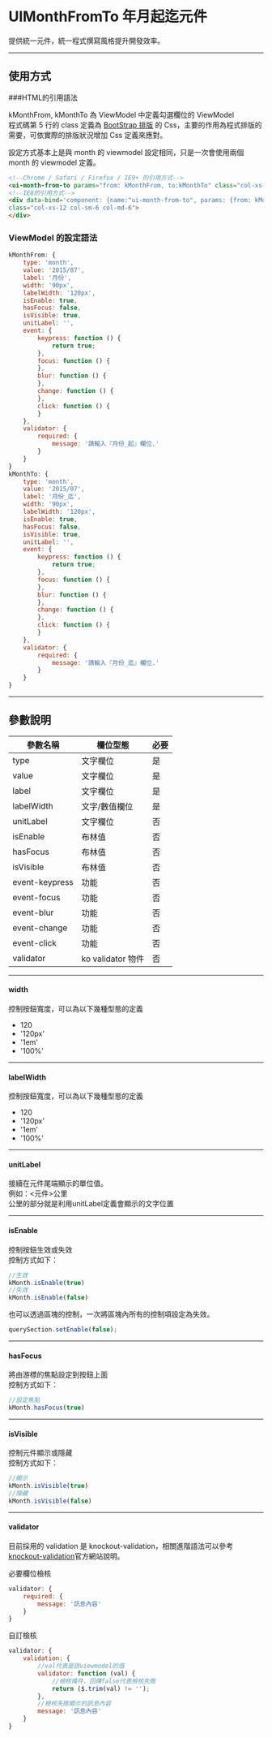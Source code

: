 # UIMonthFromTo 年月起迄元件

提供統一元件，統一程式撰寫風格提升開發效率。

---

## 使用方式

###HTML的引用語法

kMonthFrom, kMonthTo 為 ViewModel 中定義勾選欄位的 ViewModel  
程式碼第 5 行的 class 定義為 [BootStrap 排版](http://getbootstrap.com/css/) 的 Css，主要的作用為程式排版的需要，可依實際的排版狀況增加 Css 定義來應對。  
  
設定方式基本上是與 month 的 viewmodel 設定相同，只是一次會使用兩個 month 的 viewmodel 定義。  

```html
<!--Chrome / Safari / Firefox / IE9+ 的引用方式-->
<ui-month-from-to params="from: kMonthFrom, to:kMonthTo" class="col-xs-12 col-sm-6 col-md-6"></ui-month-from-to>
<!--IE8的引用方式-->
<div data-bind='component: {name:"ui-month-from-to", params: {from: kMonthFrom, to:kMonthTo}}'
class="col-xs-12 col-sm-6 col-md-6">
</div>
```

### ViewModel 的設定語法

```javascript
kMonthFrom: {
    type: 'month',
    value: '2015/07',
    label: '月份',
    width: '90px',
    labelWidth: '120px',
    isEnable: true,
    hasFocus: false,
    isVisible: true,
    unitLabel: '',
    event: {
        keypress: function () {
            return true;
        },
        focus: function () {
        },
        blur: function () {
        },
        change: function () {
        },
        click: function () {
        }
    },
    validator: {
        required: {
            message: '請輸入『月份_起』欄位.'
        }
    }
}
kMonthTo: {
    type: 'month',
    value: '2015/07',
    label: '月份_迄',
    width: '90px',
    labelWidth: '120px',
    isEnable: true,
    hasFocus: false,
    isVisible: true,
    unitLabel: '',
    event: {
        keypress: function () {
            return true;
        },
        focus: function () {
        },
        blur: function () {
        },
        change: function () {
        },
        click: function () {
        }
    },
    validator: {
        required: {
            message: '請輸入『月份_迄』欄位.'
        }
    }
}
```
---
## 參數說明

|參數名稱|欄位型態|必要|
|---|---|---|
|type|文字欄位|是|
|value|文字欄位|是|
|label|文字欄位|是|
|labelWidth|文字/數值欄位|是
|unitLabel|文字欄位|否|
|isEnable|布林值|否|
|hasFocus|布林值|否|
|isVisible|布林值|否|
|event-keypress|功能|否|
|event-focus|功能|否|
|event-blur|功能|否|
|event-change|功能|否|
|event-click|功能|否|
|validator|ko validator 物件|否|

---
#### width
控制按鈕寬度，可以為以下幾種型態的定義  
* 120
* '120px'
* '1em'
* '100%'

---
#### labelWidth
控制按鈕寬度，可以為以下幾種型態的定義  
* 120
* '120px'
* '1em'
* '100%'

---
#### unitLabel
接續在元件尾端顯示的單位值。  
例如：<元件>公里  
公里的部分就是利用unitLabel定義會顯示的文字位置  

---
#### isEnable
控制按鈕生效或失效  
控制方式如下：
```javascript
//生效 
kMonth.isEnable(true)
//失效 
kMonth.isEnable(false)
```

也可以透過區塊的控制，一次將區塊內所有的控制項設定為失效。  
```javascript
querySection.setEnable(false);
```

---
#### hasFocus
將由游標的焦點設定到按鈕上面  
控制方式如下：
```javascript
//設定焦點 
kMonth.hasFocus(true)
```

---
#### isVisible
控制元件顯示或隱藏  
控制方式如下：
```javascript
//顯示 
kMonth.isVisible(true)
//隱藏 
kMonth.isVisible(false)
```

---
#### validator
目前採用的 validation 是 knockout-validation，相關進階語法可以參考[knockout-validation](https://github.com/Knockout-Contrib/Knockout-Validation)官方網站說明。  

必要欄位檢核
```javascript
validator: {
    required: {
        message: '訊息內容'
    }
}
```

自訂檢核
```javascript
validator: {
    validation: {
    	//val代表是該viewmodel的值
        validator: function (val) {
        	//檢核條件，回傳false代表檢核失敗
            return ($.trim(val) != '');
        },
        //檢核失敗顯示的訊息內容
        message: '訊息內容'
    }
}
```